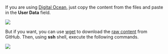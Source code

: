If you are using [Digital Ocean](digitalocean.com/), just copy the content from the files and paste in the **User Data** field.

![](https://i.imgur.com/P4Z3up0.png)

But if you want, you can use [wget](https://en.wikipedia.org/wiki/Wget) to download the [raw content](https://raw.githubusercontent.com/Kuchiriel/coreos-configs/master/docker-compose.cloud-config) from GitHub. Then, using **ssh** shell, execute the following commands.

![](https://i.imgur.com/ED7rtHz.png)


